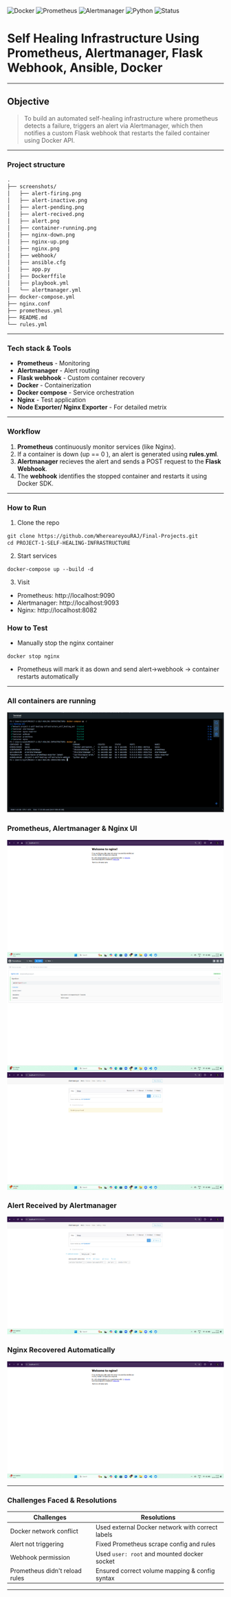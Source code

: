 ![Docker](https://img.shields.io/badge/Docker-Enabled-blue?logo=docker)
![Prometheus](https://img.shields.io/badge/Monitoring-Prometheus-orange?logo=prometheus)
![Alertmanager](https://img.shields.io/badge/Alerting-Alertmanager-yellow?logo=prometheus)
![Python](https://img.shields.io/badge/Webhook-Python%20Flask-blue?logo=python)
![Status](https://img.shields.io/badge/Status-Working-brightgreen)


# Self Healing Infrastructure Using Prometheus, Alertmanager, Flask Webhook, Ansible, Docker

---

## Objective 

> To build an automated self-healing infrastructure where prometheus detects a failure, triggers an alert via Alertmanager, which then notifies a custom Flask webhook that restarts the failed container using Docker API. 

---

### Project structure 

```
.
├── screenshots/
│   ├── alert-firing.png
│   ├── alert-inactive.png
│   ├── alert-pending.png
│   ├── alert-recived.png
│   ├── alert.png
│   ├── container-running.png
│   ├── nginx-down.png
│   ├── nginx-up.png
│   ├── nginx.png
│   ├── webhook/
│   ├── ansible.cfg
│   ├── app.py
│   ├── Dockerffile
│   ├── playbook.yml
│   └── alertmanager.yml
├── docker-compose.yml
├── nginx.conf
├── prometheus.yml
├── README.md
└── rules.yml

``` 
---

### Tech stack & Tools
- **Prometheus** - Monitoring
- **Alertmanager** - Alert routing
- **Flask webhook** - Custom container recovery
- **Docker** - Containerization
- **Docker compose** - Service orchestration
- **Nginx** - Test application
- **Node Exporter/ Nginx Exporter** - For detailed metrix 

---

### Workflow

1. **Prometheus** continuously monitor services (like Nginx).
2. If a container is down (up == 0 ), an alert is generated using **rules.yml**.
3. **Alertmanager** recieves the alert and sends a POST request to the **Flask Webhook**.
4. The **webhook** identifies the stopped container and restarts it using Docker SDK. 

---

### How to Run 

1. Clone the repo 

```
git clone https://github.com/WhereareyouRAJ/Final-Projects.git
cd PROJECT-1-SELF-HEALING-INFRASTRUCTURE

```
2. Start services 

``` 
docker-compose up --build -d 

```
3. Visit 
- Prometheus: http://localhost:9090 
- Alertmanager: http://localhost:9093
- Nginx: http://localhost:8082

### How to Test

- Manually stop the nginx container
```
docker stop nginx
```
- Prometheus will mark it as down and send alert->webhook -> container restarts automatically 

---

### All containers are running
![Containers running](./screenshots/container-running.png)

### Prometheus, Alertmanager & Nginx UI
![nginx up](screenshots/nginx-up.png)
![Prometheus UI](screenshots/alert-inactive.png)
![alertmanager](screenshots/alert.png)

###   Alert Received by Alertmanager
![Alert recieved](screenshots/alert-recived.png)

###  Nginx Recovered Automatically
![Nginx up](screenshots/nginx-up.png)

---

### Challenges Faced &  Resolutions

| **Challenges**| **Resolutions**|
|-------------|---------------|
| Docker network conflict | Used external Docker network with correct labels| 
| Alert not triggering | Fixed Prometheus scrape config and rules | 
| Webhook permission | Used ```user: root``` and mounted docker socket |
| Prometheus didn't reload rules | Ensured correct volume mapping & config syntax |

---
